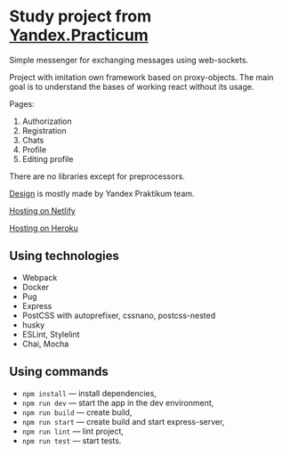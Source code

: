 # Study project from [Yandex.Practicum](https://practicum.com/)

Simple messenger for exchanging messages using web-sockets.

Project with imitation own framework based on proxy-objects.
The main goal is to understand the bases of working react without its usage.

Pages:
1. Authorization
2. Registration
3. Chats
4. Profile
5. Editing profile

There are no libraries except for preprocessors.

[Design](https://www.figma.com/file/24EUnEHGEDNLdOcxg7ULwV/Chat?node-id=0%3A1) is mostly made by Yandex Praktikum team.

[Hosting on Netlify](https://clever-leavitt-22bd57.netlify.app)

[Hosting on Heroku](https://praktikum-messenger-again.herokuapp.com/)

## Using technologies

- Webpack
- Docker
- Pug
- Express
- PostCSS with autoprefixer, cssnano, postcss-nested
- husky
- ESLint, Stylelint
- Chai, Mocha

## Using commands

- `npm install` —  install dependencies,
- `npm run dev` — start the app in the dev environment,
- `npm run build` — create build,
- `npm run start` — create build and start express-server,
- `npm run lint` — lint project,
- `npm run test` — start tests.